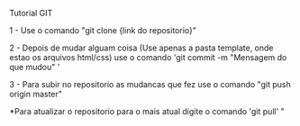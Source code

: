 Tutorial GIT

1 - Use o comando "git clone {link do repositorio}"

2 - Depois de mudar alguam coisa (Use apenas a pasta template, onde estao os arquivos html/css) use o comando 'git commit -m "Mensagem do que mudou" '

3 - Para subir no repositorio as mudancas que fez use o comando "git push origin master"

*Para atualizar o repositorio para o mais atual digite o comando 'git pull' "
